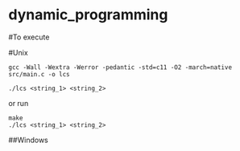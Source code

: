 # dynamic_programming

#To execute

#Unix
```console
gcc -Wall -Wextra -Werror -pedantic -std=c11 -O2 -march=native  src/main.c -o lcs
``` 
``` 
./lcs <string_1> <string_2>
``` 
or run 
```console
make
./lcs <string_1> <string_2>
```

##Windows


